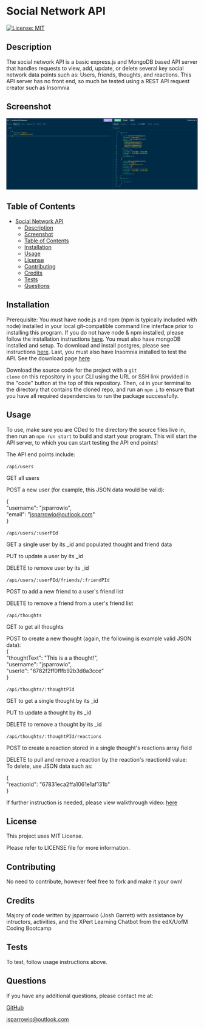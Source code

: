 # Social Network API

[![License: MIT](https://img.shields.io/badge/License-MIT-yellow.svg)](https://opensource.org/licenses/MIT)
                 
## Description

The social network API is a basic express.js and MongoDB based API server that handles requests to view, add, update, or delete several key social network data points such as: Users, friends, thoughts, and reactions. This API server has no front end, so much be tested using a REST API request creator such as Insomnia

## Screenshot
  
<img src="./assets/snapiss.png" alt="screenshot">

## Table of Contents
  
- [Social Network API](#social-network-api)
  - [Description](#description)
  - [Screenshot](#screenshot)
  - [Table of Contents](#table-of-contents)
  - [Installation](#installation)
  - [Usage](#usage)
  - [License](#license)
  - [Contributing](#contributing)
  - [Credits](#credits)
  - [Tests](#tests)
  - [Questions](#questions)
  
## Installation
  
Prerequisite: You must have node.js and npm (npm is typically included with node) installed in your local git-compatible command line interface prior to installing this program. If you do not have node & npm installed, please follow the installation instructions [here](https://nodejs.org/). You must also have mongoDB installed and setup. To download and install postgres, please see instructions [here](https://coding-boot-camp.github.io/full-stack/mongodb/how-to-install-mongodb). Last, you must also have Insomnia installed to test the API. See the download page [here](https://insomnia.rest/download)

Download the source code for the project with a <code>git clone</code> on this repository in your CLI using the URL or SSH link provided in the "code" button at the top of this repository. Then, <code>cd</code> in your terminal to the directory that contains the cloned repo, and run an <code>npm i</code> to ensure that you have all required dependencies to run the package successfully.
  
## Usage
  
To use, make sure you are CDed to the directory the source files live in, then run an <code>npm run start</code> to build and start your program. This will start the API server, to which you can start testing the API end points!

The API end points include:

<code>/api/users</code>

GET all users

POST a new user (for example, this JSON data would be valid):

{\
  "username": "jsparrowio",\
  "email": "jsparrowio@outlook.com"\
}

<code>/api/users/:userPId</code>

GET a single user by its _id and populated thought and friend data

PUT to update a user by its _id

DELETE to remove user by its _id

<code>/api/users/:userPId/friends/:friendPId</code>

POST to add a new friend to a user's friend list

DELETE to remove a friend from a user's friend list

<code>/api/thoughts</code>

GET to get all thoughts

POST to create a new thought (again, the following is example valid JSON data):\
{\
  "thoughtText": "This is a a thought!",\
  "username": "jsparrowio",\
  "userId": "6782f2ff0fffb92b3d8a3cce"\
}

<code>/api/thoughts/:thoughtPId</code>

GET to get a single thought by its _id

PUT to update a thought by its _id

DELETE to remove a thought by its _id

<code>/api/thoughts/:thoughtPId/reactions</code>

POST to create a reaction stored in a single thought's reactions array field

DELETE to pull and remove a reaction by the reaction's reactionId value:\
To delete, use JSON data such as:

{\
  "reactionId": "67831eca2ffa1061e1af131b"\
}

If further instruction is needed, please view walkthrough video: [here]()

## License

This project uses MIT License.

Please refer to LICENSE file for more information.

## Contributing
  
No need to contribute, however feel free to fork and make it your own!
  
## Credits
  
Majory of code written by jsparrowio (Josh Garrett) with assistance by intructors, activities, and the XPert Learning Chatbot from the edX/UofM Coding Bootcamp
  
## Tests
  
To test, follow usage instructions above.
  
## Questions
  
If you have any additional questions, please contact me at:
  
[GitHub](https://www.github.com/jsparrowio)
  
[jsparrowio@outlook.com](mailto:jsparrowio@outlook.com)